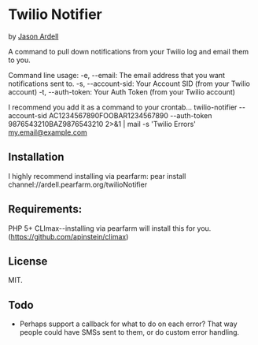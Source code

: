 # Twilio Notifier
by [Jason Ardell](http://github.com/ardell)

A command to pull down notifications from your Twilio log and email them to you.

Command line usage:
-e, --email: The email address that you want notifications sent to.
-s, --account-sid: Your Account SID (from your Twilio account)
-t, --auth-token: Your Auth Token (from your Twilio account)

I recommend you add it as a command to your crontab...
twilio-notifier --account-sid AC1234567890FOOBAR1234567890 --auth-token 9876543210BAZ9876543210 2>&1 | mail -s 'Twilio Errors' my.email@example.com

## Installation
I highly recommend installing via pearfarm:
pear install channel://ardell.pearfarm.org/twilioNotifier

## Requirements:
PHP 5+
CLImax--installing via pearfarm will install this for you. (https://github.com/apinstein/climax)

## License
MIT.

## Todo
* Perhaps support a callback for what to do on each error? That way people could have SMSs sent to them, or do custom error handling.
